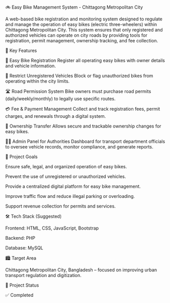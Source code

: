 🚲 Easy Bike Management System - Chittagong Metropolitan City

A web-based bike registration and monitoring system designed to regulate and manage the operation of easy bikes (electric three-wheelers) within Chittagong Metropolitan City. This system ensures that only registered and authorized vehicles can operate on city roads by providing tools for registration, permit management, ownership tracking, and fee collection.

📌 Key Features

📝 Easy Bike Registration
Register all operating easy bikes with owner details and vehicle information.

🚫 Restrict Unregistered Vehicles
Block or flag unauthorized bikes from operating within the city limits.

🛣️ Road Permission System
Bike owners must purchase road permits (daily/weekly/monthly) to legally use specific routes.

💳 Fee & Payment Management
Collect and track registration fees, permit charges, and renewals through a digital system.

🔄 Ownership Transfer
Allows secure and trackable ownership changes for easy bikes.

🧑‍💼 Admin Panel for Authorities
Dashboard for transport department officials to oversee vehicle records, monitor compliance, and generate reports.

🎯 Project Goals

Ensure safe, legal, and organized operation of easy bikes.

Prevent the use of unregistered or unauthorized vehicles.

Provide a centralized digital platform for easy bike management.

Improve traffic flow and reduce illegal parking or overloading.

Support revenue collection for permits and services.

🛠️ Tech Stack (Suggested)

Frontend: HTML, CSS, JavaScript, Bootstrap 

Backend: PHP

Database: MySQL

🏙️ Target Area

Chittagong Metropolitan City, Bangladesh – focused on improving urban transport regulation and digitization.

📂 Project Status

✅ Completed 
